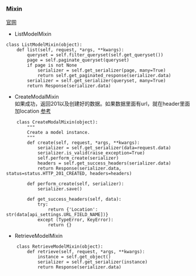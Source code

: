 

### Mixin

[官网](https://www.django-rest-framework.org/api-guide/generic-views/#mixins)
* ListModelMixin

```
class ListModelMixin(object):
    def list(self, request, *args, **kwargs):
        queryset = self.filter_queryset(self.get_queryset())
        page = self.paginate_queryset(queryset)
        if page is not None
            serializer = self.get_serializer(page, many=True)
            return self.get_paginated_response(serializer.data)
        serializer = self.get_serializer(queryset, many=True)
        return Response(serializer.data)
```


* CreateModalMixin  
如果成功，返回201以及创建好的数据。如果数据里面有url，就在header里面加location [参考](https://en.wikipedia.org/wiki/HTTP_location)


```
    class CreateModalMixin(object):
        """
        Create a model instance.
        """
        def create(self, request, *args, **kwargs):
            serializer = self.get_serializer(data=request.data)
            serializer.is_valid(raise_exception=True)
            self.perform_create(serializer)
            headers = self.get_success_headers(serializer.data)
            return Response(serializer.data, status=status.HTTP_201_CREATED, headers=headers)

        def perform_create(self, serializer):
            serializer.save()

        def get_success_headers(self, data):
            try:
                return {'Location': str(data[api_settings.URL_FIELD_NAME])}
            except (TypeError, KeyError):
                return {}
```


* RetrieveModelMixin


```
    class RetrieveModelMixin(object):
        def retrieve(self, request, *args, **kwargs):
            instance = self.get_object()
            serializer = self.get_serializer(instance)
            return Response(serializer.data)
```


